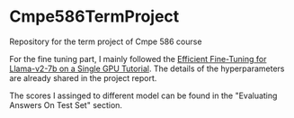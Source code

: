 # Cmpe586TermProject
Repository for the term project of Cmpe 586 course

For the fine tuning part, I mainly followed the [Efficient Fine-Tuning for Llama-v2-7b on a Single GPU Tutorial](https://colab.research.google.com/drive/1Ly01S--kUwkKQalE-75skalp-ftwl0fE?usp=sharing). The details of the hyperparameters are already shared in the project report.

The scores I assinged to different model can be found in the "Evaluating Answers On Test Set" section.
